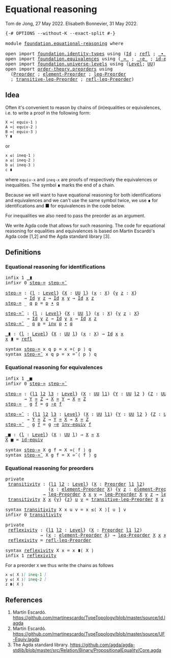 # Equational reasoning

Tom de Jong, 27 May 2022.
Elisabeth Bonnevier, 31 May 2022.
<pre class="Agda"><a id="93" class="Symbol">{-#</a> <a id="97" class="Keyword">OPTIONS</a> <a id="105" class="Pragma">--without-K</a> <a id="117" class="Pragma">--exact-split</a> <a id="131" class="Symbol">#-}</a>

<a id="136" class="Keyword">module</a> <a id="143" href="foundation.equational-reasoning.html" class="Module">foundation.equational-reasoning</a> <a id="175" class="Keyword">where</a>

<a id="182" class="Keyword">open</a> <a id="187" class="Keyword">import</a> <a id="194" href="foundation.identity-types.html" class="Module">foundation.identity-types</a> <a id="220" class="Keyword">using</a> <a id="226" class="Symbol">(</a><a id="227" href="foundation-core.identity-types.html#1767" class="Datatype">Id</a> <a id="230" class="Symbol">;</a> <a id="232" href="foundation-core.identity-types.html#1820" class="InductiveConstructor">refl</a> <a id="237" class="Symbol">;</a> <a id="239" href="foundation-core.identity-types.html#2425" class="Function Operator">_∙_</a><a id="242" class="Symbol">;</a> <a id="244" href="foundation-core.identity-types.html#2729" class="Function">inv</a><a id="247" class="Symbol">)</a>
<a id="249" class="Keyword">open</a> <a id="254" class="Keyword">import</a> <a id="261" href="foundation.equivalences.html" class="Module">foundation.equivalences</a> <a id="285" class="Keyword">using</a> <a id="291" class="Symbol">(</a><a id="292" href="foundation-core.equivalences.html#1621" class="Function Operator">_≃_</a> <a id="296" class="Symbol">;</a> <a id="298" href="foundation-core.equivalences.html#7869" class="Function Operator">_∘e_</a> <a id="303" class="Symbol">;</a> <a id="305" href="foundation-core.equivalences.html#2494" class="Function">id-equiv</a><a id="313" class="Symbol">;</a> <a id="315" href="foundation-core.equivalences.html#5721" class="Function">inv-equiv</a><a id="324" class="Symbol">)</a>
<a id="326" class="Keyword">open</a> <a id="331" class="Keyword">import</a> <a id="338" href="foundation.universe-levels.html" class="Module">foundation.universe-levels</a> <a id="365" class="Keyword">using</a> <a id="371" class="Symbol">(</a><a id="372" href="Agda.Primitive.html#597" class="Postulate">Level</a><a id="377" class="Symbol">;</a> <a id="379" href="foundation-core.universe-levels.html#235" class="Primitive">UU</a><a id="381" class="Symbol">)</a>
<a id="383" class="Keyword">open</a> <a id="388" class="Keyword">import</a> <a id="395" href="order-theory.preorders.html" class="Module">order-theory.preorders</a> <a id="418" class="Keyword">using</a>
  <a id="426" class="Symbol">(</a><a id="427" href="order-theory.preorders.html#531" class="Function">Preorder</a> <a id="436" class="Symbol">;</a> <a id="438" href="order-theory.preorders.html#873" class="Function">element-Preorder</a> <a id="455" class="Symbol">;</a> <a id="457" href="order-theory.preorders.html#1023" class="Function">leq-Preorder</a>
  <a id="472" class="Symbol">;</a> <a id="474" href="order-theory.preorders.html#1385" class="Function">transitive-leq-Preorder</a> <a id="498" class="Symbol">;</a> <a id="500" href="order-theory.preorders.html#1280" class="Function">refl-leq-Preorder</a><a id="517" class="Symbol">)</a>
</pre>
## Idea

Often it's convenient to reason by chains of (in)equalities or equivalences,
i.e. to write a proof in the following form:

```md
X ≃⟨ equiv-1 ⟩
A ≃⟨ equiv-2 ⟩
B ≃⟨ equiv-3 ⟩
Y ∎
```

or
```md
x ≤⟨ ineq-1 ⟩
a ≤⟨ ineq-2 ⟩
b ≤⟨ ineq-3 ⟩
c ∎
```

where `equiv-x` and `ineq-x` are proofs of respectively the equivalences or
inequalities. The symbol ∎ marks the end of a chain.

Because we will want to have equational reasoning for both identifications and
equivalences and we can't use the same symbol twice, we use ∎ for
identifications and ■ for equivalences in the code below.

For inequalities we also need to pass the preorder as an argument.

We write Agda code that allows for such reasoning. The code for equational
reasoning for equalities and equivalences is based on Martín Escardó's Agda code
[1,2] and the Agda standard library [3].


## Definitions

### Equational reasoning for identifications

<pre class="Agda"><a id="1447" class="Keyword">infix</a> <a id="1453" class="Number">1</a> <a id="1455" href="foundation.equational-reasoning.html#1702" class="Function Operator">_∎</a>
<a id="1458" class="Keyword">infixr</a> <a id="1465" class="Number">0</a> <a id="1467" href="foundation.equational-reasoning.html#1483" class="Function">step-=</a> <a id="1474" href="foundation.equational-reasoning.html#1589" class="Function">step-=˘</a>

<a id="step-="></a><a id="1483" href="foundation.equational-reasoning.html#1483" class="Function">step-=</a> <a id="1490" class="Symbol">:</a> <a id="1492" class="Symbol">{</a><a id="1493" href="foundation.equational-reasoning.html#1493" class="Bound">l</a> <a id="1495" class="Symbol">:</a> <a id="1497" href="Agda.Primitive.html#597" class="Postulate">Level</a><a id="1502" class="Symbol">}</a> <a id="1504" class="Symbol">{</a><a id="1505" href="foundation.equational-reasoning.html#1505" class="Bound">X</a> <a id="1507" class="Symbol">:</a> <a id="1509" href="foundation-core.universe-levels.html#235" class="Primitive">UU</a> <a id="1512" href="foundation.equational-reasoning.html#1493" class="Bound">l</a><a id="1513" class="Symbol">}</a> <a id="1515" class="Symbol">(</a><a id="1516" href="foundation.equational-reasoning.html#1516" class="Bound">x</a> <a id="1518" class="Symbol">:</a> <a id="1520" href="foundation.equational-reasoning.html#1505" class="Bound">X</a><a id="1521" class="Symbol">)</a> <a id="1523" class="Symbol">{</a><a id="1524" href="foundation.equational-reasoning.html#1524" class="Bound">y</a> <a id="1526" href="foundation.equational-reasoning.html#1526" class="Bound">z</a> <a id="1528" class="Symbol">:</a> <a id="1530" href="foundation.equational-reasoning.html#1505" class="Bound">X</a><a id="1531" class="Symbol">}</a>
       <a id="1540" class="Symbol">→</a> <a id="1542" href="foundation-core.identity-types.html#1767" class="Datatype">Id</a> <a id="1545" href="foundation.equational-reasoning.html#1524" class="Bound">y</a> <a id="1547" href="foundation.equational-reasoning.html#1526" class="Bound">z</a> <a id="1549" class="Symbol">→</a> <a id="1551" href="foundation-core.identity-types.html#1767" class="Datatype">Id</a> <a id="1554" href="foundation.equational-reasoning.html#1516" class="Bound">x</a> <a id="1556" href="foundation.equational-reasoning.html#1524" class="Bound">y</a> <a id="1558" class="Symbol">→</a> <a id="1560" href="foundation-core.identity-types.html#1767" class="Datatype">Id</a> <a id="1563" href="foundation.equational-reasoning.html#1516" class="Bound">x</a> <a id="1565" href="foundation.equational-reasoning.html#1526" class="Bound">z</a>
<a id="1567" href="foundation.equational-reasoning.html#1483" class="Function">step-=</a> <a id="1574" class="Symbol">_</a> <a id="1576" href="foundation.equational-reasoning.html#1576" class="Bound">q</a> <a id="1578" href="foundation.equational-reasoning.html#1578" class="Bound">p</a> <a id="1580" class="Symbol">=</a> <a id="1582" href="foundation.equational-reasoning.html#1578" class="Bound">p</a> <a id="1584" href="foundation-core.identity-types.html#2425" class="Function Operator">∙</a> <a id="1586" href="foundation.equational-reasoning.html#1576" class="Bound">q</a>

<a id="step-=˘"></a><a id="1589" href="foundation.equational-reasoning.html#1589" class="Function">step-=˘</a> <a id="1597" class="Symbol">:</a> <a id="1599" class="Symbol">{</a><a id="1600" href="foundation.equational-reasoning.html#1600" class="Bound">l</a> <a id="1602" class="Symbol">:</a> <a id="1604" href="Agda.Primitive.html#597" class="Postulate">Level</a><a id="1609" class="Symbol">}</a> <a id="1611" class="Symbol">{</a><a id="1612" href="foundation.equational-reasoning.html#1612" class="Bound">X</a> <a id="1614" class="Symbol">:</a> <a id="1616" href="foundation-core.universe-levels.html#235" class="Primitive">UU</a> <a id="1619" href="foundation.equational-reasoning.html#1600" class="Bound">l</a><a id="1620" class="Symbol">}</a> <a id="1622" class="Symbol">(</a><a id="1623" href="foundation.equational-reasoning.html#1623" class="Bound">x</a> <a id="1625" class="Symbol">:</a> <a id="1627" href="foundation.equational-reasoning.html#1612" class="Bound">X</a><a id="1628" class="Symbol">)</a> <a id="1630" class="Symbol">{</a><a id="1631" href="foundation.equational-reasoning.html#1631" class="Bound">y</a> <a id="1633" href="foundation.equational-reasoning.html#1633" class="Bound">z</a> <a id="1635" class="Symbol">:</a> <a id="1637" href="foundation.equational-reasoning.html#1612" class="Bound">X</a><a id="1638" class="Symbol">}</a>
        <a id="1648" class="Symbol">→</a> <a id="1650" href="foundation-core.identity-types.html#1767" class="Datatype">Id</a> <a id="1653" href="foundation.equational-reasoning.html#1631" class="Bound">y</a> <a id="1655" href="foundation.equational-reasoning.html#1633" class="Bound">z</a> <a id="1657" class="Symbol">→</a> <a id="1659" href="foundation-core.identity-types.html#1767" class="Datatype">Id</a> <a id="1662" href="foundation.equational-reasoning.html#1631" class="Bound">y</a> <a id="1664" href="foundation.equational-reasoning.html#1623" class="Bound">x</a> <a id="1666" class="Symbol">→</a> <a id="1668" href="foundation-core.identity-types.html#1767" class="Datatype">Id</a> <a id="1671" href="foundation.equational-reasoning.html#1623" class="Bound">x</a> <a id="1673" href="foundation.equational-reasoning.html#1633" class="Bound">z</a>
<a id="1675" href="foundation.equational-reasoning.html#1589" class="Function">step-=˘</a> <a id="1683" class="Symbol">_</a> <a id="1685" href="foundation.equational-reasoning.html#1685" class="Bound">q</a> <a id="1687" href="foundation.equational-reasoning.html#1687" class="Bound">p</a> <a id="1689" class="Symbol">=</a> <a id="1691" href="foundation-core.identity-types.html#2729" class="Function">inv</a> <a id="1695" href="foundation.equational-reasoning.html#1687" class="Bound">p</a> <a id="1697" href="foundation-core.identity-types.html#2425" class="Function Operator">∙</a> <a id="1699" href="foundation.equational-reasoning.html#1685" class="Bound">q</a>

<a id="_∎"></a><a id="1702" href="foundation.equational-reasoning.html#1702" class="Function Operator">_∎</a> <a id="1705" class="Symbol">:</a> <a id="1707" class="Symbol">{</a><a id="1708" href="foundation.equational-reasoning.html#1708" class="Bound">l</a> <a id="1710" class="Symbol">:</a> <a id="1712" href="Agda.Primitive.html#597" class="Postulate">Level</a><a id="1717" class="Symbol">}</a> <a id="1719" class="Symbol">{</a><a id="1720" href="foundation.equational-reasoning.html#1720" class="Bound">X</a> <a id="1722" class="Symbol">:</a> <a id="1724" href="foundation-core.universe-levels.html#235" class="Primitive">UU</a> <a id="1727" href="foundation.equational-reasoning.html#1708" class="Bound">l</a><a id="1728" class="Symbol">}</a> <a id="1730" class="Symbol">(</a><a id="1731" href="foundation.equational-reasoning.html#1731" class="Bound">x</a> <a id="1733" class="Symbol">:</a> <a id="1735" href="foundation.equational-reasoning.html#1720" class="Bound">X</a><a id="1736" class="Symbol">)</a> <a id="1738" class="Symbol">→</a> <a id="1740" href="foundation-core.identity-types.html#1767" class="Datatype">Id</a> <a id="1743" href="foundation.equational-reasoning.html#1731" class="Bound">x</a> <a id="1745" href="foundation.equational-reasoning.html#1731" class="Bound">x</a>
<a id="1747" href="foundation.equational-reasoning.html#1747" class="Bound">x</a> <a id="1749" href="foundation.equational-reasoning.html#1702" class="Function Operator">∎</a> <a id="1751" class="Symbol">=</a> <a id="1753" href="foundation-core.identity-types.html#1820" class="InductiveConstructor">refl</a>

<a id="1759" class="Keyword">syntax</a> <a id="1766" href="foundation.equational-reasoning.html#1483" class="Function">step-=</a> <a id="1773" class="Bound">x</a> <a id="1775" class="Bound">q</a> <a id="1777" class="Bound">p</a> <a id="1779" class="Symbol">=</a> <a id="1781" class="Bound">x</a> <a id="1783" class="Function">=⟨</a> <a id="1786" class="Bound">p</a> <a id="1788" class="Function">⟩</a> <a id="1790" class="Bound">q</a>
<a id="1792" class="Keyword">syntax</a> <a id="1799" href="foundation.equational-reasoning.html#1589" class="Function">step-=˘</a> <a id="1807" class="Bound">x</a> <a id="1809" class="Bound">q</a> <a id="1811" class="Bound">p</a> <a id="1813" class="Symbol">=</a> <a id="1815" class="Bound">x</a> <a id="1817" class="Function">=˘⟨</a> <a id="1821" class="Bound">p</a> <a id="1823" class="Function">⟩</a> <a id="1825" class="Bound">q</a>
</pre>
### Equational reasoning for equivalences

<pre class="Agda"><a id="1883" class="Keyword">infix</a> <a id="1889" class="Number">1</a> <a id="1891" href="foundation.equational-reasoning.html#2170" class="Function Operator">_■</a>
<a id="1894" class="Keyword">infixr</a> <a id="1901" class="Number">0</a> <a id="1903" href="foundation.equational-reasoning.html#1919" class="Function">step-≃</a> <a id="1910" href="foundation.equational-reasoning.html#2038" class="Function">step-≃˘</a>

<a id="step-≃"></a><a id="1919" href="foundation.equational-reasoning.html#1919" class="Function">step-≃</a> <a id="1926" class="Symbol">:</a> <a id="1928" class="Symbol">{</a><a id="1929" href="foundation.equational-reasoning.html#1929" class="Bound">l1</a> <a id="1932" href="foundation.equational-reasoning.html#1932" class="Bound">l2</a> <a id="1935" href="foundation.equational-reasoning.html#1935" class="Bound">l3</a> <a id="1938" class="Symbol">:</a> <a id="1940" href="Agda.Primitive.html#597" class="Postulate">Level</a><a id="1945" class="Symbol">}</a> <a id="1947" class="Symbol">(</a><a id="1948" href="foundation.equational-reasoning.html#1948" class="Bound">X</a> <a id="1950" class="Symbol">:</a> <a id="1952" href="foundation-core.universe-levels.html#235" class="Primitive">UU</a> <a id="1955" href="foundation.equational-reasoning.html#1929" class="Bound">l1</a><a id="1957" class="Symbol">)</a> <a id="1959" class="Symbol">{</a><a id="1960" href="foundation.equational-reasoning.html#1960" class="Bound">Y</a> <a id="1962" class="Symbol">:</a> <a id="1964" href="foundation-core.universe-levels.html#235" class="Primitive">UU</a> <a id="1967" href="foundation.equational-reasoning.html#1932" class="Bound">l2</a> <a id="1970" class="Symbol">}</a> <a id="1972" class="Symbol">{</a><a id="1973" href="foundation.equational-reasoning.html#1973" class="Bound">Z</a> <a id="1975" class="Symbol">:</a> <a id="1977" href="foundation-core.universe-levels.html#235" class="Primitive">UU</a> <a id="1980" href="foundation.equational-reasoning.html#1935" class="Bound">l3</a><a id="1982" class="Symbol">}</a>
       <a id="1991" class="Symbol">→</a> <a id="1993" href="foundation.equational-reasoning.html#1960" class="Bound">Y</a> <a id="1995" href="foundation-core.equivalences.html#1621" class="Function Operator">≃</a> <a id="1997" href="foundation.equational-reasoning.html#1973" class="Bound">Z</a> <a id="1999" class="Symbol">→</a> <a id="2001" href="foundation.equational-reasoning.html#1948" class="Bound">X</a> <a id="2003" href="foundation-core.equivalences.html#1621" class="Function Operator">≃</a> <a id="2005" href="foundation.equational-reasoning.html#1960" class="Bound">Y</a> <a id="2007" class="Symbol">→</a> <a id="2009" href="foundation.equational-reasoning.html#1948" class="Bound">X</a> <a id="2011" href="foundation-core.equivalences.html#1621" class="Function Operator">≃</a> <a id="2013" href="foundation.equational-reasoning.html#1973" class="Bound">Z</a>
<a id="2015" href="foundation.equational-reasoning.html#1919" class="Function">step-≃</a> <a id="2022" class="Symbol">_</a> <a id="2024" href="foundation.equational-reasoning.html#2024" class="Bound">g</a> <a id="2026" href="foundation.equational-reasoning.html#2026" class="Bound">f</a> <a id="2028" class="Symbol">=</a> <a id="2030" href="foundation.equational-reasoning.html#2024" class="Bound">g</a> <a id="2032" href="foundation-core.equivalences.html#7869" class="Function Operator">∘e</a> <a id="2035" href="foundation.equational-reasoning.html#2026" class="Bound">f</a>

<a id="step-≃˘"></a><a id="2038" href="foundation.equational-reasoning.html#2038" class="Function">step-≃˘</a> <a id="2046" class="Symbol">:</a> <a id="2048" class="Symbol">{</a><a id="2049" href="foundation.equational-reasoning.html#2049" class="Bound">l1</a> <a id="2052" href="foundation.equational-reasoning.html#2052" class="Bound">l2</a> <a id="2055" href="foundation.equational-reasoning.html#2055" class="Bound">l3</a> <a id="2058" class="Symbol">:</a> <a id="2060" href="Agda.Primitive.html#597" class="Postulate">Level</a><a id="2065" class="Symbol">}</a> <a id="2067" class="Symbol">(</a><a id="2068" href="foundation.equational-reasoning.html#2068" class="Bound">X</a> <a id="2070" class="Symbol">:</a> <a id="2072" href="foundation-core.universe-levels.html#235" class="Primitive">UU</a> <a id="2075" href="foundation.equational-reasoning.html#2049" class="Bound">l1</a><a id="2077" class="Symbol">)</a> <a id="2079" class="Symbol">{</a><a id="2080" href="foundation.equational-reasoning.html#2080" class="Bound">Y</a> <a id="2082" class="Symbol">:</a> <a id="2084" href="foundation-core.universe-levels.html#235" class="Primitive">UU</a> <a id="2087" href="foundation.equational-reasoning.html#2052" class="Bound">l2</a> <a id="2090" class="Symbol">}</a> <a id="2092" class="Symbol">{</a><a id="2093" href="foundation.equational-reasoning.html#2093" class="Bound">Z</a> <a id="2095" class="Symbol">:</a> <a id="2097" href="foundation-core.universe-levels.html#235" class="Primitive">UU</a> <a id="2100" href="foundation.equational-reasoning.html#2055" class="Bound">l3</a><a id="2102" class="Symbol">}</a>
        <a id="2112" class="Symbol">→</a> <a id="2114" href="foundation.equational-reasoning.html#2080" class="Bound">Y</a> <a id="2116" href="foundation-core.equivalences.html#1621" class="Function Operator">≃</a> <a id="2118" href="foundation.equational-reasoning.html#2093" class="Bound">Z</a> <a id="2120" class="Symbol">→</a> <a id="2122" href="foundation.equational-reasoning.html#2080" class="Bound">Y</a> <a id="2124" href="foundation-core.equivalences.html#1621" class="Function Operator">≃</a> <a id="2126" href="foundation.equational-reasoning.html#2068" class="Bound">X</a> <a id="2128" class="Symbol">→</a> <a id="2130" href="foundation.equational-reasoning.html#2068" class="Bound">X</a> <a id="2132" href="foundation-core.equivalences.html#1621" class="Function Operator">≃</a> <a id="2134" href="foundation.equational-reasoning.html#2093" class="Bound">Z</a>
<a id="2136" href="foundation.equational-reasoning.html#2038" class="Function">step-≃˘</a> <a id="2144" class="Symbol">_</a> <a id="2146" href="foundation.equational-reasoning.html#2146" class="Bound">g</a> <a id="2148" href="foundation.equational-reasoning.html#2148" class="Bound">f</a> <a id="2150" class="Symbol">=</a> <a id="2152" href="foundation.equational-reasoning.html#2146" class="Bound">g</a> <a id="2154" href="foundation-core.equivalences.html#7869" class="Function Operator">∘e</a> <a id="2157" href="foundation-core.equivalences.html#5721" class="Function">inv-equiv</a> <a id="2167" href="foundation.equational-reasoning.html#2148" class="Bound">f</a>

<a id="_■"></a><a id="2170" href="foundation.equational-reasoning.html#2170" class="Function Operator">_■</a> <a id="2173" class="Symbol">:</a> <a id="2175" class="Symbol">{</a><a id="2176" href="foundation.equational-reasoning.html#2176" class="Bound">l</a> <a id="2178" class="Symbol">:</a> <a id="2180" href="Agda.Primitive.html#597" class="Postulate">Level</a><a id="2185" class="Symbol">}</a> <a id="2187" class="Symbol">(</a><a id="2188" href="foundation.equational-reasoning.html#2188" class="Bound">X</a> <a id="2190" class="Symbol">:</a> <a id="2192" href="foundation-core.universe-levels.html#235" class="Primitive">UU</a> <a id="2195" href="foundation.equational-reasoning.html#2176" class="Bound">l</a><a id="2196" class="Symbol">)</a> <a id="2198" class="Symbol">→</a> <a id="2200" href="foundation.equational-reasoning.html#2188" class="Bound">X</a> <a id="2202" href="foundation-core.equivalences.html#1621" class="Function Operator">≃</a> <a id="2204" href="foundation.equational-reasoning.html#2188" class="Bound">X</a>
<a id="2206" href="foundation.equational-reasoning.html#2206" class="Bound">X</a> <a id="2208" href="foundation.equational-reasoning.html#2170" class="Function Operator">■</a> <a id="2210" class="Symbol">=</a> <a id="2212" href="foundation-core.equivalences.html#2494" class="Function">id-equiv</a>

<a id="2222" class="Keyword">syntax</a> <a id="2229" href="foundation.equational-reasoning.html#1919" class="Function">step-≃</a> <a id="2236" class="Bound">X</a> <a id="2238" class="Bound">g</a> <a id="2240" class="Bound">f</a> <a id="2242" class="Symbol">=</a> <a id="2244" class="Bound">X</a> <a id="2246" class="Function">≃⟨</a> <a id="2249" class="Bound">f</a> <a id="2251" class="Function">⟩</a> <a id="2253" class="Bound">g</a>
<a id="2255" class="Keyword">syntax</a> <a id="2262" href="foundation.equational-reasoning.html#2038" class="Function">step-≃˘</a> <a id="2270" class="Bound">X</a> <a id="2272" class="Bound">g</a> <a id="2274" class="Bound">f</a> <a id="2276" class="Symbol">=</a> <a id="2278" class="Bound">X</a> <a id="2280" class="Function">≃˘⟨</a> <a id="2284" class="Bound">f</a> <a id="2286" class="Function">⟩</a> <a id="2288" class="Bound">g</a>
</pre>
### Equational reasoning for preorders

<pre class="Agda"><a id="2343" class="Keyword">private</a>
 <a id="transitivity"></a><a id="2352" href="foundation.equational-reasoning.html#2352" class="Function">transitivity</a> <a id="2365" class="Symbol">:</a> <a id="2367" class="Symbol">{</a><a id="2368" href="foundation.equational-reasoning.html#2368" class="Bound">l1</a> <a id="2371" href="foundation.equational-reasoning.html#2371" class="Bound">l2</a> <a id="2374" class="Symbol">:</a> <a id="2376" href="Agda.Primitive.html#597" class="Postulate">Level</a><a id="2381" class="Symbol">}</a> <a id="2383" class="Symbol">(</a><a id="2384" href="foundation.equational-reasoning.html#2384" class="Bound">X</a> <a id="2386" class="Symbol">:</a> <a id="2388" href="order-theory.preorders.html#531" class="Function">Preorder</a> <a id="2397" href="foundation.equational-reasoning.html#2368" class="Bound">l1</a> <a id="2400" href="foundation.equational-reasoning.html#2371" class="Bound">l2</a><a id="2402" class="Symbol">)</a>
                <a id="2420" class="Symbol">(</a><a id="2421" href="foundation.equational-reasoning.html#2421" class="Bound">x</a> <a id="2423" class="Symbol">:</a> <a id="2425" href="order-theory.preorders.html#873" class="Function">element-Preorder</a> <a id="2442" href="foundation.equational-reasoning.html#2384" class="Bound">X</a><a id="2443" class="Symbol">)</a> <a id="2445" class="Symbol">{</a><a id="2446" href="foundation.equational-reasoning.html#2446" class="Bound">y</a> <a id="2448" href="foundation.equational-reasoning.html#2448" class="Bound">z</a> <a id="2450" class="Symbol">:</a> <a id="2452" href="order-theory.preorders.html#873" class="Function">element-Preorder</a> <a id="2469" href="foundation.equational-reasoning.html#2384" class="Bound">X</a><a id="2470" class="Symbol">}</a>
              <a id="2486" class="Symbol">→</a> <a id="2488" href="order-theory.preorders.html#1023" class="Function">leq-Preorder</a> <a id="2501" href="foundation.equational-reasoning.html#2384" class="Bound">X</a> <a id="2503" href="foundation.equational-reasoning.html#2421" class="Bound">x</a> <a id="2505" href="foundation.equational-reasoning.html#2446" class="Bound">y</a> <a id="2507" class="Symbol">→</a> <a id="2509" href="order-theory.preorders.html#1023" class="Function">leq-Preorder</a> <a id="2522" href="foundation.equational-reasoning.html#2384" class="Bound">X</a> <a id="2524" href="foundation.equational-reasoning.html#2446" class="Bound">y</a> <a id="2526" href="foundation.equational-reasoning.html#2448" class="Bound">z</a> <a id="2528" class="Symbol">→</a> <a id="2530" href="order-theory.preorders.html#1023" class="Function">leq-Preorder</a> <a id="2543" href="foundation.equational-reasoning.html#2384" class="Bound">X</a> <a id="2545" href="foundation.equational-reasoning.html#2421" class="Bound">x</a> <a id="2547" href="foundation.equational-reasoning.html#2448" class="Bound">z</a>
 <a id="2550" href="foundation.equational-reasoning.html#2352" class="Function">transitivity</a> <a id="2563" href="foundation.equational-reasoning.html#2563" class="Bound">X</a> <a id="2565" href="foundation.equational-reasoning.html#2565" class="Bound">x</a> <a id="2567" class="Symbol">{</a><a id="2568" href="foundation.equational-reasoning.html#2568" class="Bound">y</a><a id="2569" class="Symbol">}</a> <a id="2571" class="Symbol">{</a><a id="2572" href="foundation.equational-reasoning.html#2572" class="Bound">z</a><a id="2573" class="Symbol">}</a> <a id="2575" href="foundation.equational-reasoning.html#2575" class="Bound">u</a> <a id="2577" href="foundation.equational-reasoning.html#2577" class="Bound">v</a> <a id="2579" class="Symbol">=</a> <a id="2581" href="order-theory.preorders.html#1385" class="Function">transitive-leq-Preorder</a> <a id="2605" href="foundation.equational-reasoning.html#2563" class="Bound">X</a> <a id="2607" href="foundation.equational-reasoning.html#2565" class="Bound">x</a> <a id="2609" href="foundation.equational-reasoning.html#2568" class="Bound">y</a> <a id="2611" href="foundation.equational-reasoning.html#2572" class="Bound">z</a> <a id="2613" href="foundation.equational-reasoning.html#2577" class="Bound">v</a> <a id="2615" href="foundation.equational-reasoning.html#2575" class="Bound">u</a>

<a id="2618" class="Keyword">syntax</a> <a id="2625" href="foundation.equational-reasoning.html#2352" class="Function">transitivity</a> <a id="2638" class="Bound">X</a> <a id="2640" class="Bound">x</a> <a id="2642" class="Bound">u</a> <a id="2644" class="Bound">v</a> <a id="2646" class="Symbol">=</a> <a id="2648" class="Bound">x</a> <a id="2650" class="Function">≤⟨</a> <a id="2653" class="Bound">X</a> <a id="2655" class="Function">⟩[</a> <a id="2658" class="Bound">u</a> <a id="2660" class="Function">]</a> <a id="2662" class="Bound">v</a>
<a id="2664" class="Keyword">infixr</a> <a id="2671" class="Number">0</a> <a id="2673" href="foundation.equational-reasoning.html#2352" class="Function">transitivity</a>

<a id="2687" class="Keyword">private</a>
 <a id="reflexivity"></a><a id="2696" href="foundation.equational-reasoning.html#2696" class="Function">reflexivity</a> <a id="2708" class="Symbol">:</a> <a id="2710" class="Symbol">{</a><a id="2711" href="foundation.equational-reasoning.html#2711" class="Bound">l1</a> <a id="2714" href="foundation.equational-reasoning.html#2714" class="Bound">l2</a> <a id="2717" class="Symbol">:</a> <a id="2719" href="Agda.Primitive.html#597" class="Postulate">Level</a><a id="2724" class="Symbol">}</a> <a id="2726" class="Symbol">(</a><a id="2727" href="foundation.equational-reasoning.html#2727" class="Bound">X</a> <a id="2729" class="Symbol">:</a> <a id="2731" href="order-theory.preorders.html#531" class="Function">Preorder</a> <a id="2740" href="foundation.equational-reasoning.html#2711" class="Bound">l1</a> <a id="2743" href="foundation.equational-reasoning.html#2714" class="Bound">l2</a><a id="2745" class="Symbol">)</a>
             <a id="2760" class="Symbol">→</a> <a id="2762" class="Symbol">(</a><a id="2763" href="foundation.equational-reasoning.html#2763" class="Bound">x</a> <a id="2765" class="Symbol">:</a> <a id="2767" href="order-theory.preorders.html#873" class="Function">element-Preorder</a> <a id="2784" href="foundation.equational-reasoning.html#2727" class="Bound">X</a><a id="2785" class="Symbol">)</a> <a id="2787" class="Symbol">→</a> <a id="2789" href="order-theory.preorders.html#1023" class="Function">leq-Preorder</a> <a id="2802" href="foundation.equational-reasoning.html#2727" class="Bound">X</a> <a id="2804" href="foundation.equational-reasoning.html#2763" class="Bound">x</a> <a id="2806" href="foundation.equational-reasoning.html#2763" class="Bound">x</a>
 <a id="2809" href="foundation.equational-reasoning.html#2696" class="Function">reflexivity</a> <a id="2821" class="Symbol">=</a> <a id="2823" href="order-theory.preorders.html#1280" class="Function">refl-leq-Preorder</a>

<a id="2842" class="Keyword">syntax</a> <a id="2849" href="foundation.equational-reasoning.html#2696" class="Function">reflexivity</a> <a id="2861" class="Bound">X</a> <a id="2863" class="Bound">x</a> <a id="2865" class="Symbol">=</a> <a id="2867" class="Bound">x</a> <a id="2869" class="Function">∎⟨</a> <a id="2872" class="Bound">X</a> <a id="2874" class="Function">⟩</a>
<a id="2876" class="Keyword">infix</a> <a id="2882" class="Number">1</a> <a id="2884" href="foundation.equational-reasoning.html#2696" class="Function">reflexivity</a>
</pre>
For a preorder `X` we thus write the chains as follows

```md
x ≤⟨ X ⟩[ ineq-1 ]
y ≤⟨ X ⟩[ ineq-2 ]
z ∎⟨ X ⟩
```

## References

1. Martín Escardó. https://github.com/martinescardo/TypeTopology/blob/master/source/Id.lagda
2. Martín Escardó. https://github.com/martinescardo/TypeTopology/blob/master/source/UF-Equiv.lagda
3. The Agda standard library. https://github.com/agda/agda-stdlib/blob/master/src/Relation/Binary/PropositionalEquality/Core.agda
